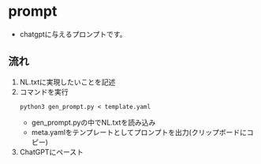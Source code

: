 # prompt
- chatgptに与えるプロンプトです。

## 流れ
1. NL.txtに実現したいことを記述
2. コマンドを実行
   ```
   python3 gen_prompt.py < template.yaml
   ```
   - gen_prompt.pyの中でNL.txtを読み込み
   - meta.yamlをテンプレートとしてプロンプトを出力(クリップボードにコピー)
3. ChatGPTにペースト
